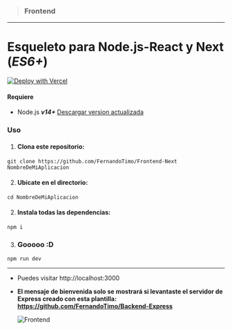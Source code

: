 > ### Frontend

---

# Esqueleto para Node.js-React y Next (_ES6+_)

[![Deploy with Vercel](https://vercel.com/button)](https://vercel.com/new/git/external?repository-url=https://github.com/FernandoTimo/Frontend-Next.js&project-name=frontend-next&repository-name=frontend-next)

#### Requiere

- Node.js **_v14+_** [Descargar version actualizada](https://nodejs.org/es/ 'Descargar Node.js')

### Uso

1. #### Clona este repositorio:

`git clone https://github.com/FernandoTimo/Frontend-Next NombreDeMiAplicacion`

2. #### Ubícate en el directorio:

`cd NombreDeMiAplicacion`

2. #### Instala todas las dependencias:

`npm i`

3. ### Gooooo :D

`npm run dev`

---

- Puedes visitar http://localhost:3000
- **El mensaje de bienvenida solo se mostrará si levantaste el servidor de Express creado con esta plantilla: https://github.com/FernandoTimo/Backend-Express**

  ![Frontend](https://i.ibb.co/hgZCTSN/Frontend-Sockets.jpg)
